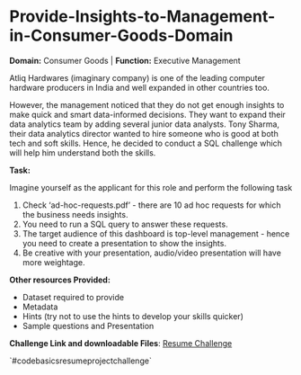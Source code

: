 # Provide-Insights-to-Management-in-Consumer-Goods-Domain

<b>Domain:</b>  Consumer Goods | <b>Function:</b> Executive Management

Atliq Hardwares (imaginary company) is one of the leading computer hardware producers in India and well expanded in other countries too.

However, the management noticed that they do not get enough insights to make quick and smart data-informed decisions. They want to expand their data analytics team by adding several junior data analysts. Tony Sharma, their data analytics director wanted to hire someone who is good at both tech and soft skills. Hence, he decided to conduct a SQL challenge which will help him understand both the skills.

<b>Task:</b>  

Imagine yourself as the applicant for this role and perform the following task

1.    Check ‘ad-hoc-requests.pdf’ - there are 10 ad hoc requests for which the business needs insights.
2.    You need to run a SQL query to answer these requests. 
3.    The target audience of this dashboard is top-level management - hence you need to create a presentation to show the insights.
4.    Be creative with your presentation, audio/video presentation will have more weightage.

<b>Other resources Provided:</b>

<ul>
<li>Dataset required to provide 
<li>Metadata
<li>Hints (try not to use the hints to develop your skills quicker)
<li>Sample questions and Presentation
</ul>

<b>Challenge Link and downloadable Files</b>: <a href="https://codebasics.io/event/codebasics-resume-project-challenge">Resume Challenge</a>
<br>
<p>`#codebasicsresumeprojectchallenge`</p>
